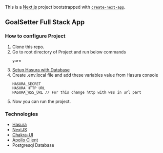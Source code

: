 This is a [Next.js](https://nextjs.org/) project bootstrapped with [`create-next-app`](https://github.com/vercel/next.js/tree/canary/packages/create-next-app).

## GoalSetter Full Stack App

### How to configure Project
1. Clone this repo.
2. Go to root directory of Project and run below commands 
   ```
   yarn
   ```
3. [Setup Hasura with Database](https://hasura.io/docs/latest/graphql/cloud/projects/create.html#step-2-database-setup)
4. Create .env.local file and add these variables value from Hasura console
    ```
    HASURA_SECRET
    HASURA_HTTP_URL
    HASURA_WSS_URL // For this change http with wss in url part
    ```
 5. Now you can run the project.
 
### Technologies
- [Hasura](https://hasura.io/)
- [NextJS](https://nextjs.org/)
- [Chakra-UI](https://chakra-ui.com/)
- [Apollo Client](https://www.apollographql.com/)
- Postgresql Database 
